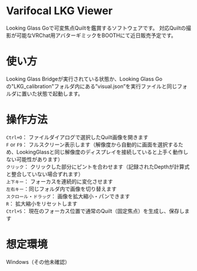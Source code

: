 # Varifocal LKG Viewer
Looking Glass Goで可変焦点Quiltを鑑賞するソフトウェアです。
対応Quiltの撮影が可能なVRChat用アバターギミックをBOOTHにて近日販売予定です。

# 使い方
Looking Glass Bridgeが実行されている状態か、Looking Glass Goの"LKG_calibration"フォルダ内にある”visual.json”を実行ファイルと同じフォルダに置いた状態で起動します。

# 操作方法
`Ctrl+O`： ファイルダイアログで選択したQuilt画像を開きます  
`F` or `F9`： フルスクリーン表示します（解像度から自動的に画面を選択するため、LookingGlassと同じ解像度のディスプレイを接続していると上手く動作しない可能性があります）  
`クリック`： クリックした部分にピントを合わせます（記録されたDepthが計算式と整合していない場合ずれます）  
`上下キー`： フォーカスを連続的に変化させます  
`左右キー`：同じフォルダ内で画像を切り替えます  
`スクロール`・`ドラッグ`： 画像を拡大縮小・パンできます  
`R`： 拡大縮小をリセットします  
`Ctrl+S`： 現在のフォーカス位置で通常のQuilt（固定焦点）を生成し、保存します

# 想定環境
Windows（その他未確認）
